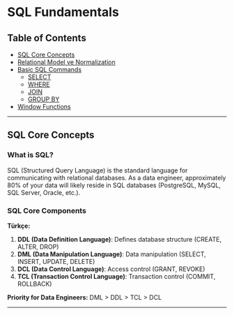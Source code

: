 # SQL Fundamentals

## Table of Contents
- [SQL Core Concepts](#sql-core-concepts)
- [Relational Model ve Normalization](#relational-model-ve-normalization)
- [Basic SQL Commands](#basic-sql-commands)
  - [SELECT](#select)
  - [WHERE](#where)
  - [JOIN](#join)
  - [GROUP BY](#group-by)
- [Window Functions](#window-functions)

---

## SQL Core Concepts

### What is SQL?

SQL (Structured Query Language) is the standard language for communicating with relational databases. As a data engineer, approximately 80% of your data will likely reside in SQL databases (PostgreSQL, MySQL, SQL Server, Oracle, etc.).

### SQL Core Components

**Türkçe:**
1. **DDL (Data Definition Language)**: Defines database structure (CREATE, ALTER, DROP)
2. **DML (Data Manipulation Language)**: Data manipulation (SELECT, INSERT, UPDATE, DELETE)
3. **DCL (Data Control Language)**: Access control (GRANT, REVOKE)
4. **TCL (Transaction Control Language)**: Transaction control (COMMIT, ROLLBACK)

**Priority for Data Engineers:**
DML > DDL > TCL > DCL

---
